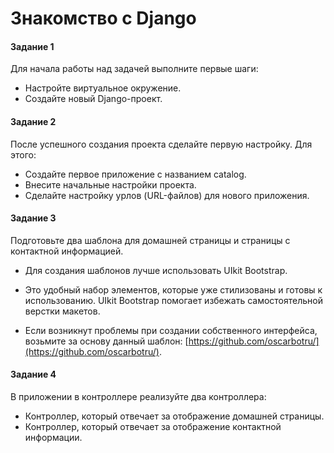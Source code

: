 # ﻿Знакомство с Django

#### Задание 1
Для начала работы над задачей выполните первые шаги:

  * Настройте виртуальное окружение.
  * Создайте новый Django-проект.

#### Задание 2
После успешного создания проекта сделайте первую настройку. Для этого:

  * Создайте первое приложение с названием catalog.
  * Внесите начальные настройки проекта.
  * Сделайте настройку урлов (URL-файлов) для нового приложения.

#### Задание 3
Подготовьте два шаблона для домашней страницы и страницы с контактной информацией.

 * Для создания шаблонов лучше использовать UIkit Bootstrap. 
 * Это удобный набор элементов, которые уже стилизованы и готовы к использованию. 
UIkit Bootstrap помогает избежать самостоятельной верстки макетов.

 * Если возникнут проблемы при создании собственного интерфейса, 
возьмите за основу данный шаблон: [https://github.com/oscarbotru/](https://github.com/oscarbotru/).

#### Задание 4
В приложении в контроллере реализуйте два контроллера:

  * Контроллер, который отвечает за отображение домашней страницы.
  * Контроллер, который отвечает за отображение контактной информации.
